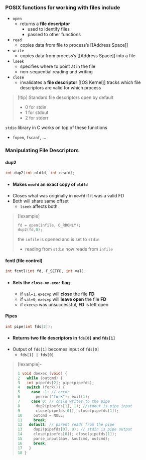 ### POSIX functions for working with files include
* `open`
	* returns a **file descriptor**
		* used to identify files
		* passed to other functions
* `read`
	* copies data from file to process’s [[Address Space]]
* `write`
	* copies data from process’s [[Address Space]] into a file
* `lseek`
	* specifies where to point at in the file
	* non-sequential reading and writing
* `close`
	* invalidates a **file descriptor**
[[OS Kernel]] tracks which file descriptors are valid for which process

> [!tip] Standard file descriptors open by default
> * 0 for stdin
> * 1 for stdout
> * 2 for stderr

`stdio` library in C works on top of these functions
* `fopen`, `fscanf`, …

### Manipulating File Descriptors
#### dup2
```c
int dup2(int oldfd, int newfd);
```
- #### Makes `newfd` an exact copy of `oldfd`
* Closes what was originally in `newfd` if it was a valid FD
* Both will share same offset
	* `lseek` affects both
> [!example]
> ```C
> fd = open(infile, O_RDONLY);
> dup2(fd,0);
> ```
> the `infile` is opened and is set to `stdin`
> * reading from `stdin` now reads from `infile`
#### fcntl (file control)
```C
int fcntl(int fd, F_SETFD, int val);
```
* #### Sets the `close-on-exec` flag
	* if `val=1`, `execvp` will **close** the file **FD**
	* if `val=0`, `execvp` will **leave open** the file **FD**
	* if `execvp` was unsuccessful, **FD** is left open
#### Pipes
```C
int pipe(int fds[2]);
```
* #### Returns two file descriptors in `fds[0]` and `fds[1]`
* Output of `fds[1]` becomes input of `fds[0]`
	* `fds[1] | fds[0]`

> [!example]-
> ```c
> 1 void doexec (void) {
> 2   while (outcmd) {
> 3   int pipefds[2]; pipe(pipefds);
> 4   switch (fork()) {
> 5     case -1: // error
> 6       perror("fork"); exit(1);
> 7     case 0: // child writes to the pipe
> 8       dup2(pipefds[1], 1); //stdout is pipe input
> 9       close(pipefds[0]); close(pipefds[1]);
> 10     outcmd = NULL;
> 11     break;
> 12   default: // parent reads from the pipe
> 13     dup2(pipefds[0], 0); // stdin is pipe output
> 14     close(pipefds[0]); close(pipefds[1]);
> 15     parse_input(&av, &outcmd, outcmd);
> 16     break;
> 17   }
> 18 }
> ```
